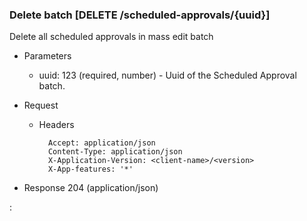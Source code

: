 ### Delete batch [DELETE /scheduled-approvals/{uuid}]

Delete all scheduled approvals in mass edit batch 

+ Parameters
    + uuid: 123 (required, number) - Uuid of the Scheduled Approval batch.

+ Request
    + Headers

            Accept: application/json
            Content-Type: application/json
            X-Application-Version: <client-name>/<version>
            X-App-features: '*'

+ Response 204 (application/json)

:[](../error_responses.md)
